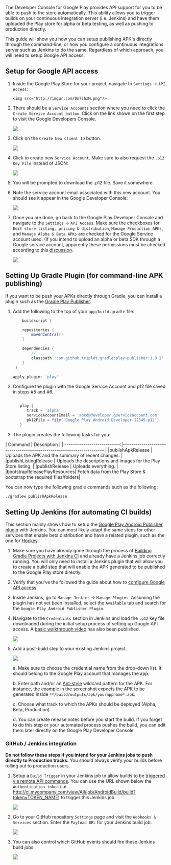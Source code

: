 The Developer Console for Google Play provides API support for you to be able to push to the store automatically.   This ability allows you to trigger builds on your continuous integration server (i.e. Jenkins) and have them uploaded the Play store for alpha or beta testing, as well as pushing to production directly.   

This guide will show you how you can setup publishing APK's directly through the command-line, or how you configure a continuous integrations server such as Jenkins to do the same.   Regardless of which approach, you will need to setup Google API access.

## Setup for Google API access

1. Inside the Google Play Store for your project, navigate to `Settings` -> `API Access`:

       <img src="http://imgur.com/0n7ihzM.png"/>
   
2. There should be a `Service Accounts` section where you need to click the `Create Service Account button`.  Click on the link shown on the first step to visit the Google Developers Console.  

   <img src="http://imgur.com/6TnR700.png"/>

3. Click on the `Create New Client ID` button.

   <img src="http://imgur.com/7VPlkHM.png"/>

4. Click to create new `Service Account`.  Make sure to also request the `.p12 Key File` instead of JSON:

   <img src="http://imgur.com/paTHMHK.png"/>

5. You will be prompted to download the .p12 file.  Save it somewhere.  

6. Note the service account email associated with this new account.  You should see it appear in the Google Developer Console:

   <img src="http://imgur.com/TVm6CLM.png"/>

7. Once you are done, go back to the Google Play Developer Console and navigate to the `Settings` -> `API Access`.  Make sure the checkboxes for `Edit store listing, pricing & distribution`, `Manage Production APKs`, and `Manage Alpha & Beta APKs` are checked for the Google Service account used.  (If you intend to upload an alpha or beta SDK through a Google service account, apparently these permissions must be checked according to this [discussion](http://echelog.com/logs/browse/jenkins/1409263200).

   <img src="http://i.imgur.com/QBF0Vmp.png"/>

## Setting Up Gradle Plugin (for command-line APK publishing)

If you want to be push your APKs directly through Gradle, you can install a plugin such as the [Gradle Play Publisher](https://github.com/Triple-T/gradle-play-publisher).

1. Add the following to the top of your `app/build.gradle` file:

   ```gradle
       buildscript {

       repositories {
           mavenCentral()
       }

       dependencies {
           // ...
           classpath 'com.github.triplet.gradle:play-publisher:1.0.2'
       }
    }

   apply plugin: 'play'
   ```

2. Configure the plugin with the Google Service Account and p12 file saved in steps #5 and #6.

   ```gradle

      play {
         track = 'alpha'
         serviceAccountEmail = 'abcd@developer.gserviceaccount.com'
         pk12File = file('Google Play Android Developer-12345.p12')
      }
   ```

3. The plugin creates the following tasks for you:

| Command                     | Description                                                          |
|:---------------------------:|--------------------------------------------------------------------- |  |publishApkRelease            | Uploads the APK and the summary of recent changes.                   |
|publishListingRelease        | Uploads the descriptions and images for the Play Store listing.      |
|publishRelease               | Uploads everything.                                                  |
|bootstrapReleasePlayResources| Fetch data from the Play Store & bootstrap the required files/folders|

You can now type the following gradle commands such as the following:

```bash
./gradlew publishApkRelease
```

## Setting Up Jenkins (for automating CI builds)

This section mainly shows how to setup the [Google Play Android Publisher plugin](https://wiki.jenkins-ci.org/display/JENKINS/Google+Play+Android+Publisher+Plugin) with Jenkins.  You can most likely adapt the same steps for other services that enable beta distribution and have a related plugin, such as the one for [Hockey](https://wiki.jenkins-ci.org/display/JENKINS/HockeyApp+Plugin).

1. Make sure you have already gone through the process of [Building Gradle Projects with Jenkins CI](Building-Gradle-Projects-with-Jenkins-CI) and already have a Jenkins job correctly running.   You will only need to install a Jenkins plugin that will allow you to create a build step that will enable the APK generated to be published to the Google Play store directly.

2. Verify that you've the followed the guide about how to [configure Google API access](#setup-for-google-api-access).

3. Inside Jenkins, go to `Manage Jenkins` -> `Manage Plugins`.  Assuming the plugin has not yet been installed, select the `Available` tab and search for the `Google Play Android Publisher Plugin`.    

4. Navigate to the `Credentials` section in Jenkins and load the `.p12` key file downloaded during the initial setup process of setting up Google API access.  A [basic walkthrough video](https://www.youtube.com/watch?v=txdPSJF94RM&list=PLhF0STyfNdUk1R3taEmgFR30yzp41yuRK) has also been published.

   <img src="http://i.imgur.com/xxs8qlD.png"/>

5. Add a post-build step to your existing Jenkins project.  

    <a href="http://i.imgur.com/nfc4xDA.png"><img src="http://i.imgur.com/nfc4xDA.png"></a>

    a. Make sure to choose the credential name from the drop-down list.  It should belong to the Google Play account that manages the app.

    b. Enter path and/or an [Ant-style](http://stackoverflow.com/questions/69835/how-do-i-use-nant-ant-naming-patterns) wildcard pattern for the APK.  For instance, the example in the screenshot expects the APK to be generated inside `**/build/outputs/apk/yourappname*.apk`.

    c. Choose what track to which the APKs should be deployed (Alpha, Beta, Production).

    d. You can create release notes before you start the build.  If you forget to do this step or your automated process pushes the build, you can edit them later directly on the Google Play Developer Console.

### GitHub / Jenkins integration

**Do not follow these steps if you intend for your Jenkins jobs to push directly to Production tracks.** You should always verify your builds before rolling out to production users.

1. Setup a `Build Trigger` in your Jenkins job to allow builds to be [triggered via remote API commands](https://wiki.jenkins-ci.org/display/JENKINS/Remote+access+API).  You can use the URL shown below the `Authentication token` (i.e. http://ci.mycompany.com/view/All/job/AndroidBuild/build?token=TOKEN_NAME) to trigger this Jenkins job.  

   <img src="http://i.imgur.com/QfzhhQM.png"/>

2. Go to your GitHub repository `Settings` page and visit the `Webhooks & Services` section.  Enter the `Payload URL` for your Jenkins build job.   

   <img src="http://i.imgur.com/iONpTHh.png"/>

3. You can also control which GitHub events should fire these Jenkins build jobs:

   <img src="http://i.imgur.com/JpwMRTn.png/">